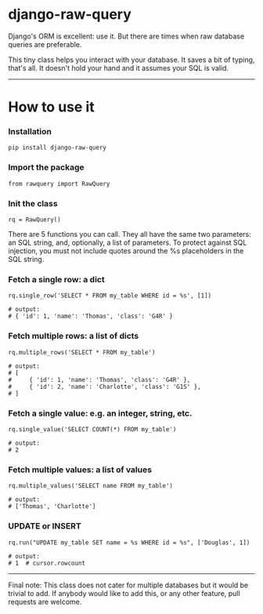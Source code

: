 django-raw-query
===

Django's ORM is excellent: use it. But there are times when raw database queries are preferable.

This tiny class helps you interact with your database. It saves a bit of typing, that's all. It doesn't hold your hand and it assumes your SQL is valid.

---

How to use it
===

### Installation
```
pip install django-raw-query
```


### Import the package
```
from rawquery import RawQuery
```

### Init the class
```
rq = RawQuery()
```

There are 5 functions you can call. They all have the same two parameters: an SQL string, and, optionally, a list of parameters. To protect against SQL injection, you must not include quotes around the %s placeholders in the SQL string.

### Fetch a single row: a dict
```
rq.single_row('SELECT * FROM my_table WHERE id = %s', [1])

# output:
# { 'id': 1, 'name': 'Thomas', 'class': 'G4R' }
```

### Fetch multiple rows: a list of dicts
```
rq.multiple_rows('SELECT * FROM my_table')

# output:
# [
#     { 'id': 1, 'name': 'Thomas', 'class': 'G4R' },
#     { 'id': 2, 'name': 'Charlotte', 'class': 'G1S' },
# ]
```

### Fetch a single value: e.g. an integer, string, etc.
```
rq.single_value('SELECT COUNT(*) FROM my_table')

# output:
# 2
```

### Fetch multiple values: a list of values
```
rq.multiple_values('SELECT name FROM my_table')

# output:
# ['Thomas', 'Charlotte']
```

### UPDATE or INSERT
```
rq.run("UPDATE my_table SET name = %s WHERE id = %s", ['Douglas', 1])

# output:
# 1  # cursor.rowcount
```

---
Final note: This class does not cater for multiple databases but it would be trivial to add. If anybody would like to add this, or any other feature, pull requests are welcome.